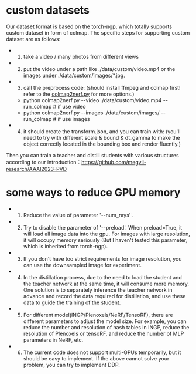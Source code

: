 # custom datasets

Our dataset format is based on the [torch-ngp](https://github.com/ashawkey/torch-ngp/tree/3b066b6cd6ccd3610cb66a56a54f5daaf12a8033), which totally supports custom dataset in form of colmap. 
The specific steps for supporting custom dataset are as follows:

- 1. take a video / many photos from different views 
- 2. put the video under a path like ./data/custom/video.mp4 or the images under ./data/custom/images/*.jpg.
- 3. call the preprocess code: (should install ffmpeg and colmap first! refer to the  [colmap2nerf.py](https://github.com/ashawkey/torch-ngp/blob/3b066b6cd6ccd3610cb66a56a54f5daaf12a8033/scripts/colmap2nerf.py) for more options.)
    - python colmap2nerf.py --video ./data/custom/video.mp4 --run_colmap # if use video
    - python colmap2nerf.py --images ./data/custom/images/ --run_colmap # if use images
- 4. it should create the transform.json, and you can train with: (you'll need to try with different scale & bound & dt_gamma to make the object correctly located in the bounding box and render fluently.)


Then you can train a teacher and distill students with various structures according to our introduction：https://github.com/megvii-research/AAAI2023-PVD


# some ways to reduce GPU memory

- 1. Reduce the value of parameter '--num_rays' .
- 2. Try to disable the parameter of '--preload'. When preload=True, it will load all image data into the gpu. For images with large resolution, it will occupy memory seriously (But I haven't tested this parameter, which is inherited from torch-ngp).
- 3. If you don't have too strict requirements for image resolution, you can use the downsampled image for experiment.
- 4. In the distillation process, due to the need to load the student and the teacher network at the same time, it will consume more memory. One solution is to separately inference the teacher network in advance and record the data required for distillation, and use these data to guide the training of the student.
- 5. For different model(INGP/Plenoxels/NeRF/TensoRF), there are different parameters to adjust the model size. For example, you can reduce the number and resolution of hash tables in INGP, reduce the resolution of Plenoxels or tensoRF, and reduce the number of MLP parameters in NeRF, etc.
- 6. The current code does not support multi-GPUs temporarily, but it should be easy to implement. If the above cannot solve your problem, you can try to implement DDP.


